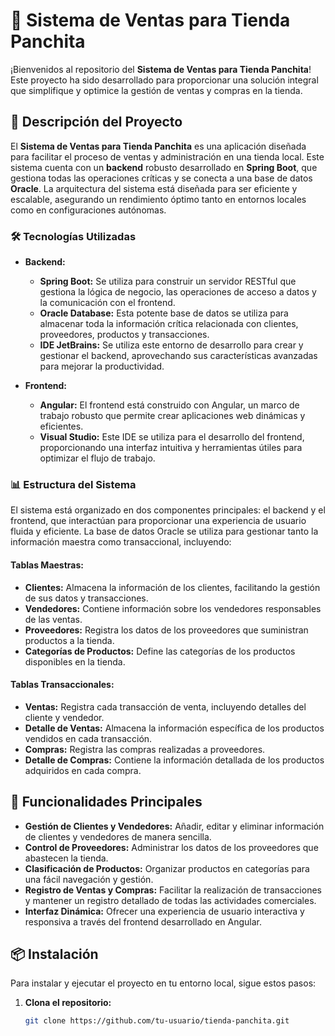# 🏪 Sistema de Ventas para Tienda Panchita

¡Bienvenidos al repositorio del **Sistema de Ventas para Tienda Panchita**! Este proyecto ha sido desarrollado para proporcionar una solución integral que simplifique y optimice la gestión de ventas y compras en la tienda.

## 🌟 Descripción del Proyecto

El **Sistema de Ventas para Tienda Panchita** es una aplicación diseñada para facilitar el proceso de ventas y administración en una tienda local. Este sistema cuenta con un **backend** robusto desarrollado en **Spring Boot**, que gestiona todas las operaciones críticas y se conecta a una base de datos **Oracle**. La arquitectura del sistema está diseñada para ser eficiente y escalable, asegurando un rendimiento óptimo tanto en entornos locales como en configuraciones autónomas.

### 🛠️ Tecnologías Utilizadas

- **Backend:**
  - **Spring Boot:** Se utiliza para construir un servidor RESTful que gestiona la lógica de negocio, las operaciones de acceso a datos y la comunicación con el frontend.
  - **Oracle Database:** Esta potente base de datos se utiliza para almacenar toda la información crítica relacionada con clientes, proveedores, productos y transacciones.
  - **IDE JetBrains:** Se utiliza este entorno de desarrollo para crear y gestionar el backend, aprovechando sus características avanzadas para mejorar la productividad.

- **Frontend:**
  - **Angular:** El frontend está construido con Angular, un marco de trabajo robusto que permite crear aplicaciones web dinámicas y eficientes.
  - **Visual Studio:** Este IDE se utiliza para el desarrollo del frontend, proporcionando una interfaz intuitiva y herramientas útiles para optimizar el flujo de trabajo.

### 📊 Estructura del Sistema

El sistema está organizado en dos componentes principales: el backend y el frontend, que interactúan para proporcionar una experiencia de usuario fluida y eficiente. La base de datos Oracle se utiliza para gestionar tanto la información maestra como transaccional, incluyendo:

#### Tablas Maestras:
- **Clientes:** Almacena la información de los clientes, facilitando la gestión de sus datos y transacciones.
- **Vendedores:** Contiene información sobre los vendedores responsables de las ventas.
- **Proveedores:** Registra los datos de los proveedores que suministran productos a la tienda.
- **Categorías de Productos:** Define las categorías de los productos disponibles en la tienda.

#### Tablas Transaccionales:
- **Ventas:** Registra cada transacción de venta, incluyendo detalles del cliente y vendedor.
- **Detalle de Ventas:** Almacena la información específica de los productos vendidos en cada transacción.
- **Compras:** Registra las compras realizadas a proveedores.
- **Detalle de Compras:** Contiene la información detallada de los productos adquiridos en cada compra.

## 🚀 Funcionalidades Principales

- **Gestión de Clientes y Vendedores:** Añadir, editar y eliminar información de clientes y vendedores de manera sencilla.
- **Control de Proveedores:** Administrar los datos de los proveedores que abastecen la tienda.
- **Clasificación de Productos:** Organizar productos en categorías para una fácil navegación y gestión.
- **Registro de Ventas y Compras:** Facilitar la realización de transacciones y mantener un registro detallado de todas las actividades comerciales.
- **Interfaz Dinámica:** Ofrecer una experiencia de usuario interactiva y responsiva a través del frontend desarrollado en Angular.

## 📦 Instalación

Para instalar y ejecutar el proyecto en tu entorno local, sigue estos pasos:

1. **Clona el repositorio:**
   ```bash
   git clone https://github.com/tu-usuario/tienda-panchita.git
